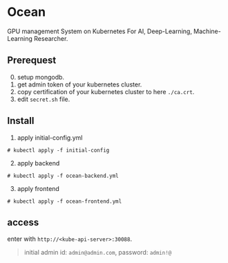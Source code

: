 # Ocean
GPU management System on Kubernetes For AI, Deep-Learning, Machine-Learning Researcher.

## Prerequest
0. setup mongodb.
1. get admin token of your kubernetes cluster.
2. copy certification of your kubernetes cluster to here `./ca.crt`.
3. edit `secret.sh` file.

## Install
1. apply initial-config.yml
```shell
# kubectl apply -f initial-config
```

2. apply backend
```shell
# kubectl apply -f ocean-backend.yml
```

3. apply frontend
```shell
# kubectl apply -f ocean-frontend.yml
```

## access
enter with `http://<kube-api-server>:30088`.

> initial admin id: `admin@admin.com`, password: `admin!@`
